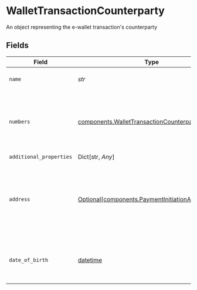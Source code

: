 # WalletTransactionCounterparty

An object representing the e-wallet transaction's counterparty


## Fields

| Field                                                                                                              | Type                                                                                                               | Required                                                                                                           | Description                                                                                                        |
| ------------------------------------------------------------------------------------------------------------------ | ------------------------------------------------------------------------------------------------------------------ | ------------------------------------------------------------------------------------------------------------------ | ------------------------------------------------------------------------------------------------------------------ |
| `name`                                                                                                             | *str*                                                                                                              | :heavy_check_mark:                                                                                                 | The name of the counterparty                                                                                       |
| `numbers`                                                                                                          | [components.WalletTransactionCounterpartyNumbers](../../models/components/wallettransactioncounterpartynumbers.md) | :heavy_check_mark:                                                                                                 | The counterparty's bank account numbers. Exactly one of IBAN or BACS data is required.                             |
| `additional_properties`                                                                                            | Dict[str, *Any*]                                                                                                   | :heavy_minus_sign:                                                                                                 | N/A                                                                                                                |
| `address`                                                                                                          | [Optional[components.PaymentInitiationAddress]](../../models/components/paymentinitiationaddress.md)               | :heavy_minus_sign:                                                                                                 | The optional address of the payment recipient's bank account. Required by most institutions outside of the UK.     |
| `date_of_birth`                                                                                                    | [datetime](https://docs.python.org/3/library/datetime.html#datetime-objects)                                       | :heavy_minus_sign:                                                                                                 | The counterparty's birthdate, in [ISO 8601](https://wikipedia.org/wiki/ISO_8601) (YYYY-MM-DD) format.              |